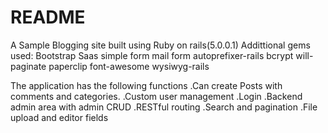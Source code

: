 # README

A Sample Blogging site built using Ruby on rails(5.0.0.1)
Addittional gems used:
	Bootstrap Saas
	simple form
	mail form
	autoprefixer-rails
	bcrypt
	will-paginate
	paperclip
	font-awesome
	wysiwyg-rails

The application has the following functions
.Can create Posts with comments and categories.
.Custom user management
.Login
.Backend admin area with admin CRUD
.RESTful routing
.Search and pagination
.File upload and editor fields